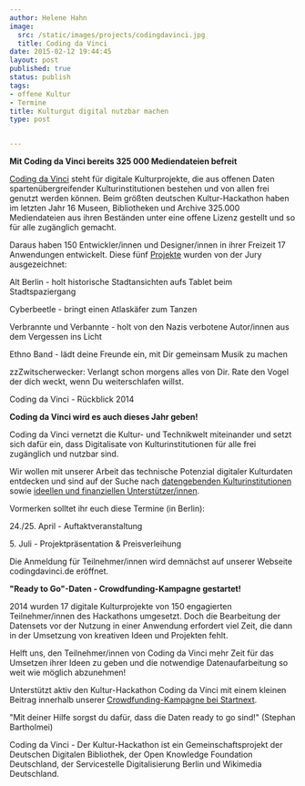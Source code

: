 ```yaml
---
author: Helene Hahn
image:
  src: /static/images/projects/codingdavinci.jpg
  title: Coding da Vinci
date: 2015-02-12 19:44:45
layout: post
published: true
status: publish
tags:
- offene Kultur
- Termine
title: Kulturgut digital nutzbar machen
type: post


---
```

**Mit Coding da Vinci bereits 325 000 Mediendateien befreit**

[Coding da Vinci](http://codingdavinci.de) steht für digitale Kulturprojekte, die aus offenen Daten spartenübergreifender Kulturinstitutionen bestehen und von allen frei genutzt werden können. Beim größten deutschen Kultur-Hackathon haben im letzten Jahr 16 Museen, Bibliotheken und Archive 325.000 Mediendateien aus ihren Beständen unter eine offene Lizenz gestellt und so für alle zugänglich gemacht. 

Daraus haben 150 Entwickler/innen und Designer/innen in ihrer Freizeit 17 Anwendungen entwickelt. Diese fünf [Projekte](http://codingdavinci.de/projekte-2014/) wurden von der Jury ausgezeichnet:

Alt Berlin - holt historische Stadtansichten aufs Tablet beim Stadtspaziergang  
  
Cyberbeetle - bringt einen Atlaskäfer zum Tanzen  
  
Verbrannte und Verbannte - holt von den Nazis verbotene Autor/innen aus dem Vergessen ins Licht  
  
Ethno Band - lädt deine Freunde ein, mit Dir gemeinsam Musik zu machen  
  
zzZwitscherwecker: Verlangt schon morgens alles von Dir. Rate den Vogel der dich weckt, wenn Du weiterschlafen willst.  


  
Coding da Vinci - Rückblick 2014  
  
  
  
  
**Coding da Vinci wird es auch dieses Jahr geben!**

Coding da Vinci vernetzt die Kultur- und Technikwelt miteinander und setzt sich dafür ein, dass Digitalisate von Kulturinstitutionen für alle frei zugänglich und nutzbar sind. 

Wir wollen mit unserer Arbeit das technische Potenzial digitaler Kulturdaten entdecken und sind auf der Suche nach [datengebenden Kulturinstitutionen](http://codingdavinci.de/mitmachen/#kulturinstitution) sowie [ideellen und finanziellen Unterstützer/innen](http://codingdavinci.de/unterstuetzer/).  
  
  
Vormerken solltet ihr euch diese Termine (in Berlin):

24./25. April - Auftaktveranstaltung  
  
5\. Juli - Projektpräsentation & Preisverleihung  


Die Anmeldung für Teilnehmer/innen wird demnächst auf unserer Webseite codingdavinci.de eröffnet.  
  


**"Ready to Go"-Daten - Crowdfunding-Kampagne gestartet!**

2014 wurden 17 digitale Kulturprojekte von 150 engagierten Teilnehmer/innen des Hackathons umgesetzt. Doch die Bearbeitung der Datensets vor der Nutzung in einer Anwendung erfordert viel Zeit, die dann in der Umsetzung von kreativen Ideen und Projekten fehlt. 

Helft uns, den Teilnehmer/innen von Coding da Vinci mehr Zeit für das Umsetzen ihrer Ideen zu geben und die notwendige Datenaufarbeitung so weit wie möglich abzunehmen!

Unterstützt aktiv den Kultur-Hackathon Coding da Vinci mit einem kleinen Beitrag innerhalb unserer [Crowdfunding-Kampagne bei Startnext](https://www.startnext.com/codingdavinci). 

  
"Mit deiner Hilfe sorgst du dafür, dass die Daten ready to go sind!" (Stephan Bartholmei)  
  
  


Coding da Vinci - Der Kultur-Hackathon ist ein Gemeinschaftsprojekt der Deutschen Digitalen Bibliothek, der Open Knowledge Foundation Deutschland, der Servicestelle Digitalisierung Berlin und Wikimedia Deutschland.